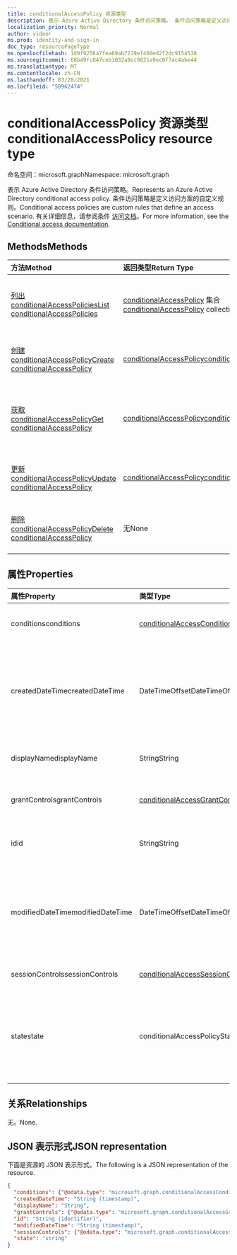 ```yaml
---
title: conditionalAccessPolicy 资源类型
description: 表示 Azure Active Directory 条件访问策略。 条件访问策略是定义访问方案的自定义规则。
localization_priority: Normal
author: videor
ms.prod: identity-and-sign-in
doc_type: resourcePageType
ms.openlocfilehash: 1d9f9256a7fea09ab7219ef460ed2f2dc9154538
ms.sourcegitcommit: 68b49fc847ceb1032a9cc9821a9ec0f7ac4abe44
ms.translationtype: MT
ms.contentlocale: zh-CN
ms.lasthandoff: 03/20/2021
ms.locfileid: "50962474"
---
```

# <a name="conditionalaccesspolicy-resource-type"></a><span data-ttu-id="154c7-104">conditionalAccessPolicy 资源类型</span><span class="sxs-lookup"><span data-stu-id="154c7-104">conditionalAccessPolicy resource type</span></span>

<span data-ttu-id="154c7-105">命名空间：microsoft.graph</span><span class="sxs-lookup"><span data-stu-id="154c7-105">Namespace: microsoft.graph</span></span>

<span data-ttu-id="154c7-106">表示 Azure Active Directory 条件访问策略。</span><span class="sxs-lookup"><span data-stu-id="154c7-106">Represents an Azure Active Directory conditional access policy.</span></span> <span data-ttu-id="154c7-107">条件访问策略是定义访问方案的自定义规则。</span><span class="sxs-lookup"><span data-stu-id="154c7-107">Conditional access policies are custom rules that define an access scenario.</span></span> <span data-ttu-id="154c7-108">有关详细信息，请参阅条件 [访问文档](/azure/active-directory/conditional-access/)。</span><span class="sxs-lookup"><span data-stu-id="154c7-108">For more information, see the [Conditional access documentation](/azure/active-directory/conditional-access/).</span></span>

## <a name="methods"></a><span data-ttu-id="154c7-109">Methods</span><span class="sxs-lookup"><span data-stu-id="154c7-109">Methods</span></span>

| <span data-ttu-id="154c7-110">方法</span><span class="sxs-lookup"><span data-stu-id="154c7-110">Method</span></span>       | <span data-ttu-id="154c7-111">返回类型</span><span class="sxs-lookup"><span data-stu-id="154c7-111">Return Type</span></span> | <span data-ttu-id="154c7-112">说明</span><span class="sxs-lookup"><span data-stu-id="154c7-112">Description</span></span> |
|:-------------|:------------|:------------|
| [<span data-ttu-id="154c7-113">列出 conditionalAccessPolicies</span><span class="sxs-lookup"><span data-stu-id="154c7-113">List conditionalAccessPolicies</span></span>](../api/conditionalaccessroot-list-policies.md) | <span data-ttu-id="154c7-114">[conditionalAccessPolicy](conditionalaccesspolicy.md) 集合</span><span class="sxs-lookup"><span data-stu-id="154c7-114">[conditionalAccessPolicy](conditionalaccesspolicy.md) collection</span></span> | <span data-ttu-id="154c7-115">获取组织的所有 conditionalAccessPolicies 对象。</span><span class="sxs-lookup"><span data-stu-id="154c7-115">Get all of the conditionalAccessPolicies objects in the organization.</span></span> |
| [<span data-ttu-id="154c7-116">创建 conditionalAccessPolicy</span><span class="sxs-lookup"><span data-stu-id="154c7-116">Create conditionalAccessPolicy</span></span>](../api/conditionalaccessroot-post-policies.md) | [<span data-ttu-id="154c7-117">conditionalAccessPolicy</span><span class="sxs-lookup"><span data-stu-id="154c7-117">conditionalAccessPolicy</span></span>](conditionalaccesspolicy.md) | <span data-ttu-id="154c7-118">创建新的 conditionalAccessPolicy 对象。</span><span class="sxs-lookup"><span data-stu-id="154c7-118">Create a new conditionalAccessPolicy object.</span></span> |
| [<span data-ttu-id="154c7-119">获取 conditionalAccessPolicy</span><span class="sxs-lookup"><span data-stu-id="154c7-119">Get conditionalAccessPolicy</span></span>](../api/conditionalaccesspolicy-get.md) | [<span data-ttu-id="154c7-120">conditionalAccessPolicy</span><span class="sxs-lookup"><span data-stu-id="154c7-120">conditionalAccessPolicy</span></span>](conditionalaccesspolicy.md) | <span data-ttu-id="154c7-121">读取 conditionalAccessPolicy 对象的属性和关系。</span><span class="sxs-lookup"><span data-stu-id="154c7-121">Read properties and relationships of a conditionalAccessPolicy object.</span></span> |
| [<span data-ttu-id="154c7-122">更新 conditionalAccessPolicy</span><span class="sxs-lookup"><span data-stu-id="154c7-122">Update conditionalAccessPolicy</span></span>](../api/conditionalaccesspolicy-update.md) | [<span data-ttu-id="154c7-123">conditionalAccessPolicy</span><span class="sxs-lookup"><span data-stu-id="154c7-123">conditionalAccessPolicy</span></span>](conditionalaccesspolicy.md) | <span data-ttu-id="154c7-124">更新 conditionalAccessPolicy 对象。</span><span class="sxs-lookup"><span data-stu-id="154c7-124">Update a conditionalAccessPolicy object.</span></span> |
| [<span data-ttu-id="154c7-125">删除 conditionalAccessPolicy</span><span class="sxs-lookup"><span data-stu-id="154c7-125">Delete conditionalAccessPolicy</span></span>](../api/conditionalaccesspolicy-delete.md) | <span data-ttu-id="154c7-126">无</span><span class="sxs-lookup"><span data-stu-id="154c7-126">None</span></span> | <span data-ttu-id="154c7-127">删除 conditionalAccessPolicy 对象。</span><span class="sxs-lookup"><span data-stu-id="154c7-127">Delete a conditionalAccessPolicy object.</span></span> |

## <a name="properties"></a><span data-ttu-id="154c7-128">属性</span><span class="sxs-lookup"><span data-stu-id="154c7-128">Properties</span></span>

| <span data-ttu-id="154c7-129">属性</span><span class="sxs-lookup"><span data-stu-id="154c7-129">Property</span></span>     | <span data-ttu-id="154c7-130">类型</span><span class="sxs-lookup"><span data-stu-id="154c7-130">Type</span></span>        | <span data-ttu-id="154c7-131">说明</span><span class="sxs-lookup"><span data-stu-id="154c7-131">Description</span></span> |
|:-------------|:------------|:------------|
|<span data-ttu-id="154c7-132">conditions</span><span class="sxs-lookup"><span data-stu-id="154c7-132">conditions</span></span>|[<span data-ttu-id="154c7-133">conditionalAccessConditionSet</span><span class="sxs-lookup"><span data-stu-id="154c7-133">conditionalAccessConditionSet</span></span>](conditionalaccessconditionset.md)| <span data-ttu-id="154c7-134">指定应用策略时必须满足的规则。</span><span class="sxs-lookup"><span data-stu-id="154c7-134">Specifies the rules that must be met for the policy to apply.</span></span> <span data-ttu-id="154c7-135">必填。</span><span class="sxs-lookup"><span data-stu-id="154c7-135">Required.</span></span> |
|<span data-ttu-id="154c7-136">createdDateTime</span><span class="sxs-lookup"><span data-stu-id="154c7-136">createdDateTime</span></span>|<span data-ttu-id="154c7-137">DateTimeOffset</span><span class="sxs-lookup"><span data-stu-id="154c7-137">DateTimeOffset</span></span>| <span data-ttu-id="154c7-138">时间戳类型表示采用 ISO 8601 格式的日期和时间信息，始终采用 UTC 时区。</span><span class="sxs-lookup"><span data-stu-id="154c7-138">The Timestamp type represents date and time information using ISO 8601 format and is always in UTC time.</span></span> <span data-ttu-id="154c7-139">例如，2014 年 1 月 1 日午夜 UTC 为 `2014-01-01T00:00:00Z`。</span><span class="sxs-lookup"><span data-stu-id="154c7-139">For example, midnight UTC on Jan 1, 2014 is `2014-01-01T00:00:00Z`.</span></span> <span data-ttu-id="154c7-140">只读。</span><span class="sxs-lookup"><span data-stu-id="154c7-140">Readonly.</span></span> |
|<span data-ttu-id="154c7-141">displayName</span><span class="sxs-lookup"><span data-stu-id="154c7-141">displayName</span></span>|<span data-ttu-id="154c7-142">String</span><span class="sxs-lookup"><span data-stu-id="154c7-142">String</span></span>| <span data-ttu-id="154c7-143">为 conditionalAccessPolicy 显示名称指定一个属性。</span><span class="sxs-lookup"><span data-stu-id="154c7-143">Specifies a display name for the conditionalAccessPolicy object.</span></span> |
|<span data-ttu-id="154c7-144">grantControls</span><span class="sxs-lookup"><span data-stu-id="154c7-144">grantControls</span></span>|[<span data-ttu-id="154c7-145">conditionalAccessGrantControls</span><span class="sxs-lookup"><span data-stu-id="154c7-145">conditionalAccessGrantControls</span></span>](conditionalaccessgrantcontrols.md)| <span data-ttu-id="154c7-146">指定必须通过此策略而必须实现的授予控制。</span><span class="sxs-lookup"><span data-stu-id="154c7-146">Specifies the grant controls that must be fulfilled to pass the policy.</span></span> |
|<span data-ttu-id="154c7-147">id</span><span class="sxs-lookup"><span data-stu-id="154c7-147">id</span></span>|<span data-ttu-id="154c7-148">String</span><span class="sxs-lookup"><span data-stu-id="154c7-148">String</span></span>| <span data-ttu-id="154c7-149">指定 conditionalAccessPolicy 对象的标识符。</span><span class="sxs-lookup"><span data-stu-id="154c7-149">Specifies the identifier of a conditionalAccessPolicy object.</span></span> <span data-ttu-id="154c7-150">只读。</span><span class="sxs-lookup"><span data-stu-id="154c7-150">Read-only.</span></span>|
|<span data-ttu-id="154c7-151">modifiedDateTime</span><span class="sxs-lookup"><span data-stu-id="154c7-151">modifiedDateTime</span></span>| <span data-ttu-id="154c7-152">DateTimeOffset</span><span class="sxs-lookup"><span data-stu-id="154c7-152">DateTimeOffset</span></span>|<span data-ttu-id="154c7-153">时间戳类型表示采用 ISO 8601 格式的日期和时间信息，始终采用 UTC 时区。</span><span class="sxs-lookup"><span data-stu-id="154c7-153">The Timestamp type represents date and time information using ISO 8601 format and is always in UTC time.</span></span> <span data-ttu-id="154c7-154">例如，2014 年 1 月 1 日午夜 UTC 为 `2014-01-01T00:00:00Z`。</span><span class="sxs-lookup"><span data-stu-id="154c7-154">For example, midnight UTC on Jan 1, 2014 is `2014-01-01T00:00:00Z`.</span></span> <span data-ttu-id="154c7-155">只读。</span><span class="sxs-lookup"><span data-stu-id="154c7-155">Readonly.</span></span> |
|<span data-ttu-id="154c7-156">sessionControls</span><span class="sxs-lookup"><span data-stu-id="154c7-156">sessionControls</span></span>|[<span data-ttu-id="154c7-157">conditionalAccessSessionControls</span><span class="sxs-lookup"><span data-stu-id="154c7-157">conditionalAccessSessionControls</span></span>](conditionalaccesssessioncontrols.md)| <span data-ttu-id="154c7-158">指定登录后强制执行的会话控件。</span><span class="sxs-lookup"><span data-stu-id="154c7-158">Specifies the session controls that are enforced after sign-in.</span></span> |
|<span data-ttu-id="154c7-159">state</span><span class="sxs-lookup"><span data-stu-id="154c7-159">state</span></span>|<span data-ttu-id="154c7-160">conditionalAccessPolicyState</span><span class="sxs-lookup"><span data-stu-id="154c7-160">conditionalAccessPolicyState</span></span>| <span data-ttu-id="154c7-161">指定 conditionalAccessPolicy 对象的状态。</span><span class="sxs-lookup"><span data-stu-id="154c7-161">Specifies the state of the conditionalAccessPolicy object.</span></span> <span data-ttu-id="154c7-162">可取值为：`enabled`、`disabled`、`enabledForReportingButNotEnforced`。</span><span class="sxs-lookup"><span data-stu-id="154c7-162">Possible values are: `enabled`, `disabled`, `enabledForReportingButNotEnforced`.</span></span> <span data-ttu-id="154c7-163">必填。</span><span class="sxs-lookup"><span data-stu-id="154c7-163">Required.</span></span> |

## <a name="relationships"></a><span data-ttu-id="154c7-164">关系</span><span class="sxs-lookup"><span data-stu-id="154c7-164">Relationships</span></span>

<span data-ttu-id="154c7-165">无。</span><span class="sxs-lookup"><span data-stu-id="154c7-165">None.</span></span>

## <a name="json-representation"></a><span data-ttu-id="154c7-166">JSON 表示形式</span><span class="sxs-lookup"><span data-stu-id="154c7-166">JSON representation</span></span>

<span data-ttu-id="154c7-167">下面是资源的 JSON 表示形式。</span><span class="sxs-lookup"><span data-stu-id="154c7-167">The following is a JSON representation of the resource.</span></span>

<!-- {
  "blockType": "resource",
  "optionalProperties": [
    "displayName",
    "sessionControls",
    "grantControls"
  ],
  "@odata.type": "microsoft.graph.conditionalAccessPolicy",
  "keyProperty": "id"
}-->

```json
{
  "conditions": {"@odata.type": "microsoft.graph.conditionalAccessConditionSet"},
  "createdDateTime": "String (timestamp)",
  "displayName": "String",
  "grantControls": {"@odata.type": "microsoft.graph.conditionalAccessGrantControls"},
  "id": "String (identifier)",
  "modifiedDateTime": "String (timestamp)",
  "sessionControls": {"@odata.type": "microsoft.graph.conditionalAccessSessionControls"},
  "state": "string"
}
```

<!-- uuid: 16cd6b66-4b1a-43a1-adaf-3a886856ed98
2019-02-04 14:57:30 UTC -->
<!-- {
  "type": "#page.annotation",
  "description": "conditionalAccessPolicy resource",
  "keywords": "",
  "section": "documentation",
  "tocPath": ""
}-->
